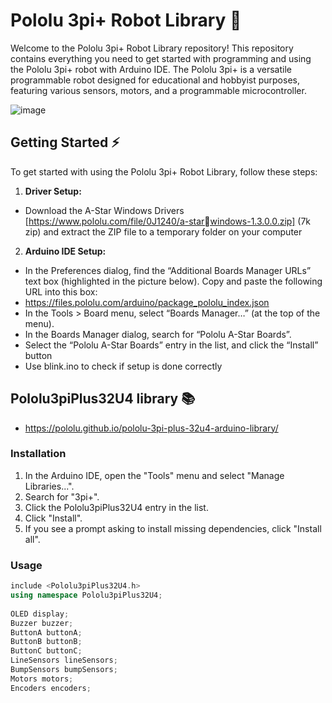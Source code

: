 # Pololu 3pi+ Robot Library 🤖
Welcome to the Pololu 3pi+ Robot Library repository! This repository contains everything you need to get started with programming and using the Pololu 3pi+ robot with Arduino IDE. The Pololu 3pi+ is a versatile programmable robot designed for educational and hobbyist purposes, featuring various sensors, motors, and a programmable microcontroller.

![image](https://github.com/Ric4rd1/Pololu-3Pi-/assets/111295737/a0e622e8-d07a-4ce9-80b9-68657a4760a6)
## Getting Started ⚡
To get started with using the Pololu 3pi+ Robot Library, follow these steps:
1. **Driver Setup:**
- Download the A-Star Windows Drivers [https://www.pololu.com/file/0J1240/a-starwindows-1.3.0.0.zip] (7k zip) and extract the ZIP file to a temporary folder on your computer
2. **Arduino IDE Setup:** 
- In the Preferences dialog, find the “Additional Boards Manager URLs” text box (highlighted in the picture below). Copy and paste the following URL into this box:
- https://files.pololu.com/arduino/package_pololu_index.json
- In the Tools > Board menu, select “Boards Manager…” (at the top of the menu).
- In the Boards Manager dialog, search for “Pololu A-Star Boards”.
- Select the “Pololu A-Star Boards” entry in the list, and click the “Install” button
- Use blink.ino to check if setup is done correctly

## Pololu3piPlus32U4 library 📚
- https://pololu.github.io/pololu-3pi-plus-32u4-arduino-library/

### **Installation**
1. In the Arduino IDE, open the "Tools" menu and select "Manage Libraries...".
2. Search for "3pi+".
3. Click the Pololu3piPlus32U4 entry in the list.
4. Click "Install".
5. If you see a prompt asking to install missing dependencies, click "Install all".

### **Usage**
```C++
include <Pololu3piPlus32U4.h>
using namespace Pololu3piPlus32U4;
 
OLED display;
Buzzer buzzer;
ButtonA buttonA;
ButtonB buttonB;
ButtonC buttonC;
LineSensors lineSensors;
BumpSensors bumpSensors;
Motors motors;
Encoders encoders;
```

